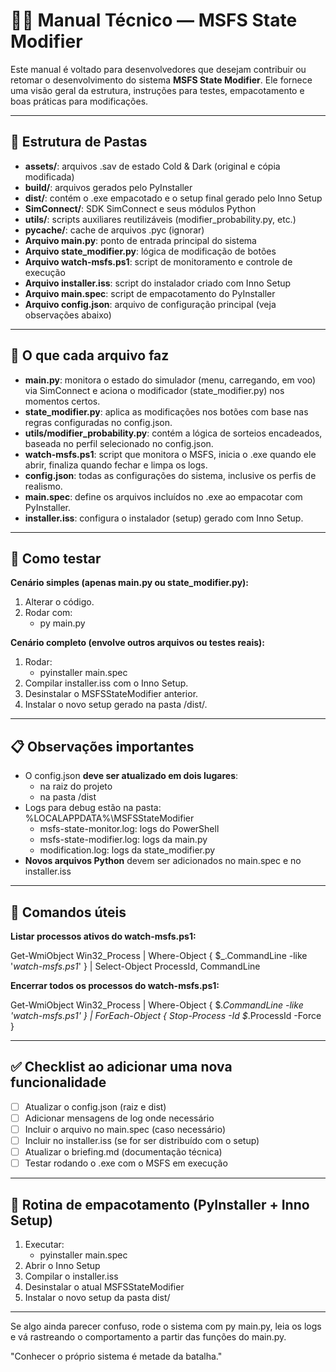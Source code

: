 # 🧑‍💻 Manual Técnico — MSFS State Modifier

Este manual é voltado para desenvolvedores que desejam contribuir ou retomar o desenvolvimento do sistema **MSFS State Modifier**. Ele fornece uma visão geral da estrutura, instruções para testes, empacotamento e boas práticas para modificações.

---

## 📁 Estrutura de Pastas

- **assets/**: arquivos .sav de estado Cold & Dark (original e cópia modificada)
- **build/**: arquivos gerados pelo PyInstaller
- **dist/**: contém o .exe empacotado e o setup final gerado pelo Inno Setup
- **SimConnect/**: SDK SimConnect e seus módulos Python
- **utils/**: scripts auxiliares reutilizáveis (modifier_probability.py, etc.)
- **__pycache__/**: cache de arquivos .pyc (ignorar)
- **Arquivo main.py**: ponto de entrada principal do sistema
- **Arquivo state_modifier.py**: lógica de modificação de botões
- **Arquivo watch-msfs.ps1**: script de monitoramento e controle de execução
- **Arquivo installer.iss**: script do instalador criado com Inno Setup
- **Arquivo main.spec**: script de empacotamento do PyInstaller
- **Arquivo config.json**: arquivo de configuração principal (veja observações abaixo)

---

## 🧠 O que cada arquivo faz

- **main.py**: monitora o estado do simulador (menu, carregando, em voo) via SimConnect e aciona o modificador (state_modifier.py) nos momentos certos.
- **state_modifier.py**: aplica as modificações nos botões com base nas regras configuradas no config.json.
- **utils/modifier_probability.py**: contém a lógica de sorteios encadeados, baseada no perfil selecionado no config.json.
- **watch-msfs.ps1**: script que monitora o MSFS, inicia o .exe quando ele abrir, finaliza quando fechar e limpa os logs.
- **config.json**: todas as configurações do sistema, inclusive os perfis de realismo.
- **main.spec**: define os arquivos incluídos no .exe ao empacotar com PyInstaller.
- **installer.iss**: configura o instalador (setup) gerado com Inno Setup.

---

## 🧪 Como testar

**Cenário simples (apenas main.py ou state_modifier.py):**

1. Alterar o código.
2. Rodar com:
   - py main.py

**Cenário completo (envolve outros arquivos ou testes reais):**

1. Rodar:
   - pyinstaller main.spec
2. Compilar installer.iss com o Inno Setup.
3. Desinstalar o MSFSStateModifier anterior.
4. Instalar o novo setup gerado na pasta /dist/.

---

## 📋 Observações importantes

- O config.json **deve ser atualizado em dois lugares**:
  - na raiz do projeto
  - na pasta /dist
- Logs para debug estão na pasta:
  %LOCALAPPDATA%\MSFSStateModifier
  - msfs-state-monitor.log: logs do PowerShell
  - msfs-state-modifier.log: logs da main.py
  - modification.log: logs da state_modifier.py
- **Novos arquivos Python** devem ser adicionados no main.spec e no installer.iss

---

## 🔧 Comandos úteis

**Listar processos ativos do watch-msfs.ps1:**

Get-WmiObject Win32_Process | Where-Object { $_.CommandLine -like '*watch-msfs.ps1*' } | Select-Object ProcessId, CommandLine

**Encerrar todos os processos do watch-msfs.ps1:**

Get-WmiObject Win32_Process | Where-Object { $_.CommandLine -like '*watch-msfs.ps1*' } | ForEach-Object { Stop-Process -Id $_.ProcessId -Force }

---

## ✅ Checklist ao adicionar uma nova funcionalidade

- [ ] Atualizar o config.json (raiz e dist)
- [ ] Adicionar mensagens de log onde necessário
- [ ] Incluir o arquivo no main.spec (caso necessário)
- [ ] Incluir no installer.iss (se for ser distribuído com o setup)
- [ ] Atualizar o briefing.md (documentação técnica)
- [ ] Testar rodando o .exe com o MSFS em execução

---

## 🧱 Rotina de empacotamento (PyInstaller + Inno Setup)

1. Executar:
   - pyinstaller main.spec
2. Abrir o Inno Setup
3. Compilar o installer.iss
4. Desinstalar o atual MSFSStateModifier
5. Instalar o novo setup da pasta dist/

---

Se algo ainda parecer confuso, rode o sistema com py main.py, leia os logs e vá rastreando o comportamento a partir das funções do main.py.

"Conhecer o próprio sistema é metade da batalha."